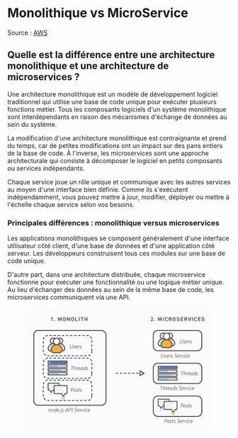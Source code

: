 # Monolithique vs MicroService

Source : [AWS](https://aws.amazon.com/compare/the-difference-between-monolithic-and-microservices-architecture/)

## Quelle est la différence entre une architecture monolithique et une architecture de microservices ?

Une architecture monolithique est un modèle de développement logiciel traditionnel qui utilise une base de code unique pour exécuter plusieurs fonctions métier. Tous les composants logiciels d'un système monolithique sont interdépendants en raison des mécanismes d'échange de données au sein du système.&#x20;

La modification d'une architecture monolithique est contraignante et prend du temps, car de petites modifications ont un impact sur des pans entiers de la base de code. À l'inverse, les microservices sont une approche architecturale qui consiste à décomposer le logiciel en petits composants ou services indépendants.&#x20;

Chaque service joue un rôle unique et communique avec les autres services au moyen d'une interface bien définie. Comme ils s'exécutent indépendamment, vous pouvez mettre à jour, modifier, déployer ou mettre à l'échelle chaque service selon vos besoins.

### Principales différences : monolithique versus microservices <a href="#ams-what-isc2-pattern-data" id="ams-what-isc2-pattern-data"></a>

Les applications monolithiques se composent généralement d'une interface utilisateur côté client, d'une base de données et d'une application côté serveur. Les développeurs construisent tous ces modules sur une base de code unique.

D'autre part, dans une architecture distribuée, chaque microservice fonctionne pour exécuter une fonctionnalité ou une logique métier unique. Au lieu d'échanger des données au sein de la même base de code, les microservices communiquent via une API.

<figure><img src="../../.gitbook/assets/image (20).png" alt=""><figcaption></figcaption></figure>



